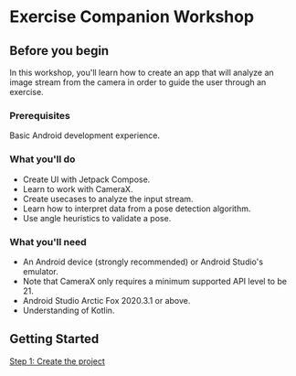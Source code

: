 # Exercise Companion Workshop

## Before you begin
In this workshop, you'll learn how to create an app that will analyze an image stream from the camera in order to guide the user through an exercise.

### Prerequisites
Basic Android development experience.

### What you'll do
- Create UI with Jetpack Compose.
- Learn to work with CameraX.
- Create usecases to analyze the input stream.
- Learn how to interpret data from a pose detection algorithm.
- Use angle heuristics to validate a pose.

### What you'll need
- An Android device (strongly recommended) or Android Studio's emulator.
- Note that CameraX only requires a minimum supported API level to be 21.
- Android Studio Arctic Fox 2020.3.1 or above.
- Understanding of Kotlin.

## Getting Started

[Step 1: Create the project](../../tree/step_01)
